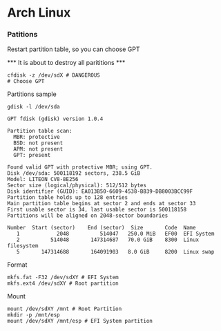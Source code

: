 # Arch Linux

### Patitions

Restart partition table, so you can choose GPT

*** It is about to destroy all parititions ***

```shell
cfdisk -z /dev/sdX # DANGEROUS
# Choose GPT
```

Partitions sample

```shell
gdisk -l /dev/sda
```

```
GPT fdisk (gdisk) version 1.0.4

Partition table scan:
  MBR: protective
  BSD: not present
  APM: not present
  GPT: present

Found valid GPT with protective MBR; using GPT.
Disk /dev/sda: 500118192 sectors, 238.5 GiB
Model: LITEON CV8-8E256
Sector size (logical/physical): 512/512 bytes
Disk identifier (GUID): EA013B50-6609-4538-BB39-DB8003BCC99F
Partition table holds up to 128 entries
Main partition table begins at sector 2 and ends at sector 33
First usable sector is 34, last usable sector is 500118158
Partitions will be aligned on 2048-sector boundaries

Number  Start (sector)    End (sector)  Size       Code  Name
   1            2048          514047   250.0 MiB   EF00  EFI System
   2          514048       147314687   70.0 GiB    8300  Linux filesystem
   5       147314688       164091903   8.0 GiB     8200  Linux swap
```

Format

```shell
mkfs.fat -F32 /dev/sdXY # EFI System
mkfs.ext4 /dev/sdXY # Root partition
```

Mount

```shell
mount /dev/sdXY /mnt # Root Partition
mkdir -p /mnt/esp
mount /dev/sdXY /mnt/esp # EFI System partition
```

